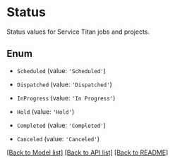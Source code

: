 # Status

Status values for Service Titan jobs and projects.

## Enum

* `Scheduled` (value: `'Scheduled'`)

* `Dispatched` (value: `'Dispatched'`)

* `InProgress` (value: `'In Progress'`)

* `Hold` (value: `'Hold'`)

* `Completed` (value: `'Completed'`)

* `Canceled` (value: `'Canceled'`)

[[Back to Model list]](../README.md#documentation-for-models) [[Back to API list]](../README.md#documentation-for-api-endpoints) [[Back to README]](../README.md)
